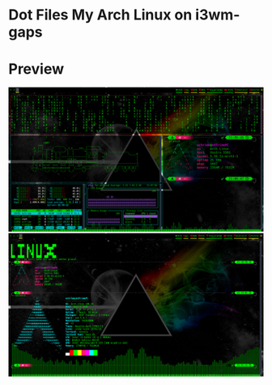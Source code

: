 # Dot Files My Arch Linux on i3wm-gaps

# Preview
![Alt Text](https://github.com/eXTrimeXT/my_arch_linux/blob/main/img/1.png) ![Alt Text](https://github.com/eXTrimeXT/my_arch_linux/blob/main/img/2.png)